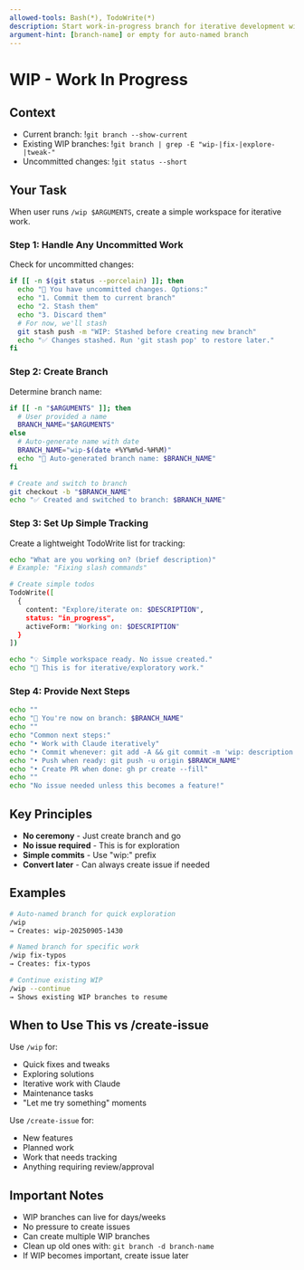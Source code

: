 ```yaml
---
allowed-tools: Bash(*), TodoWrite(*)
description: Start work-in-progress branch for iterative development without issues
argument-hint: [branch-name] or empty for auto-named branch
---
```


# WIP - Work In Progress

## Context
- Current branch: !`git branch --show-current`
- Existing WIP branches: !`git branch | grep -E "wip-|fix-|explore-|tweak-"`
- Uncommitted changes: !`git status --short`

## Your Task

When user runs `/wip $ARGUMENTS`, create a simple workspace for iterative work.

### Step 1: Handle Any Uncommitted Work

Check for uncommitted changes:
```bash
if [[ -n $(git status --porcelain) ]]; then
  echo "📝 You have uncommitted changes. Options:"
  echo "1. Commit them to current branch"
  echo "2. Stash them"
  echo "3. Discard them"
  # For now, we'll stash
  git stash push -m "WIP: Stashed before creating new branch"
  echo "✅ Changes stashed. Run 'git stash pop' to restore later."
fi
```

### Step 2: Create Branch

Determine branch name:
```bash
if [[ -n "$ARGUMENTS" ]]; then
  # User provided a name
  BRANCH_NAME="$ARGUMENTS"
else
  # Auto-generate name with date
  BRANCH_NAME="wip-$(date +%Y%m%d-%H%M)"
  echo "📝 Auto-generated branch name: $BRANCH_NAME"
fi

# Create and switch to branch
git checkout -b "$BRANCH_NAME"
echo "✅ Created and switched to branch: $BRANCH_NAME"
```

### Step 3: Set Up Simple Tracking

Create a lightweight TodoWrite list for tracking:
```bash
echo "What are you working on? (brief description)"
# Example: "Fixing slash commands"

# Create simple todos
TodoWrite([
  {
    content: "Explore/iterate on: $DESCRIPTION",
    status: "in_progress",
    activeForm: "Working on: $DESCRIPTION"
  }
])

echo "💡 Simple workspace ready. No issue created."
echo "📝 This is for iterative/exploratory work."
```

### Step 4: Provide Next Steps

```bash
echo ""
echo "🚀 You're now on branch: $BRANCH_NAME"
echo ""
echo "Common next steps:"
echo "• Work with Claude iteratively"
echo "• Commit whenever: git add -A && git commit -m 'wip: description'"
echo "• Push when ready: git push -u origin $BRANCH_NAME"
echo "• Create PR when done: gh pr create --fill"
echo ""
echo "No issue needed unless this becomes a feature!"
```

## Key Principles

- **No ceremony** - Just create branch and go
- **No issue required** - This is for exploration
- **Simple commits** - Use "wip:" prefix
- **Convert later** - Can always create issue if needed

## Examples

```bash
# Auto-named branch for quick exploration
/wip
→ Creates: wip-20250905-1430

# Named branch for specific work
/wip fix-typos
→ Creates: fix-typos

# Continue existing WIP
/wip --continue
→ Shows existing WIP branches to resume
```

## When to Use This vs /create-issue

Use `/wip` for:
- Quick fixes and tweaks
- Exploring solutions
- Iterative work with Claude
- Maintenance tasks
- "Let me try something" moments

Use `/create-issue` for:
- New features
- Planned work
- Work that needs tracking
- Anything requiring review/approval

## Important Notes

- WIP branches can live for days/weeks
- No pressure to create issues
- Can create multiple WIP branches
- Clean up old ones with: `git branch -d branch-name`
- If WIP becomes important, create issue later